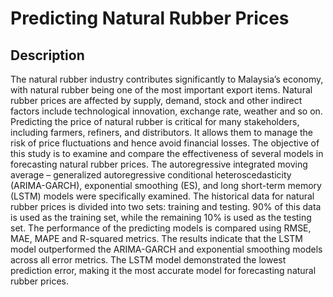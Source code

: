 # Predicting Natural Rubber Prices

## Description
The natural rubber industry contributes significantly to Malaysia’s economy, with natural rubber being one of the most important export items. Natural rubber prices are affected by supply, demand, stock and other indirect factors include technological innovation, exchange rate, weather and so on. Predicting the price of natural rubber is critical for many stakeholders, including farmers, refiners, and distributors. It allows them to manage the risk of price fluctuations and hence avoid financial losses. The objective of this study is to examine and compare the effectiveness of several models in forecasting natural rubber prices. The autoregressive integrated moving average – generalized autoregressive conditional heteroscedasticity (ARIMA-GARCH), exponential smoothing (ES), and long short-term memory (LSTM) models were specifically examined. The historical data for natural rubber prices is divided into two sets: training and testing. 90% of this data is used as the training set, while the remaining 10% is used as the testing set. The performance of the predicting models is compared using RMSE, MAE, MAPE and R-squared metrics. The results indicate that the LSTM model outperformed the ARIMA-GARCH and exponential smoothing models across all error metrics. The LSTM model demonstrated the lowest prediction error, making it the most accurate model for forecasting natural rubber prices.  
